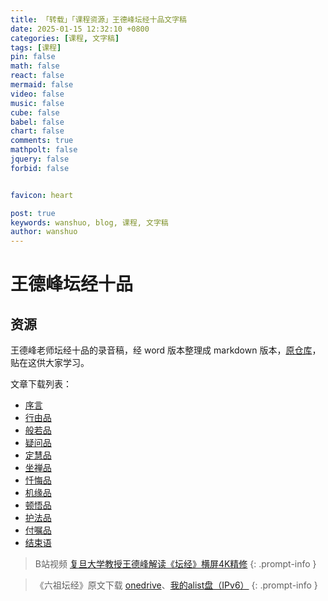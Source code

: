 ```yaml
---
title: 「转载」「课程资源」王德峰坛经十品文字稿
date: 2025-01-15 12:32:10 +0800
categories: [课程, 文字稿]
tags: [课程]
pin: false
math: false
react: false
mermaid: false
video: false
music: false
cube: false
babel: false
chart: false
comments: true
mathpolt: false
jquery: false
forbid: false


favicon: heart

post: true
keywords: wanshuo, blog, 课程, 文字稿
author: wanshuo
---
```


# 王德峰坛经十品

## 资源

王德峰老师坛经十品的录音稿，经 word 版本整理成 markdown 版本，[原仓库](https://github.com/wansho/altar-sutra-wdf?tab=readme-ov-file)，贴在这供大家学习。

文章下载列表：

- [序言](https://file.rainsin.cn/blog/altar-sutra-wdf-main/altar-sutra-wdf-perface.md)
- [行由品](https://file.rainsin.cn/blog/altar-sutra-wdf-main/altar-sutra-wdf-01.md)
- [般若品](https://file.rainsin.cn/blog/altar-sutra-wdf-main/altar-sutra-wdf-02.md)
- [疑问品](https://file.rainsin.cn/blog/altar-sutra-wdf-main/altar-sutra-wdf-03.md)
- [定慧品](https://file.rainsin.cn/blog/altar-sutra-wdf-main/altar-sutra-wdf-04.md)
- [坐禅品](https://file.rainsin.cn/blog/altar-sutra-wdf-main/altar-sutra-wdf-05.md)
- [忏悔品](https://file.rainsin.cn/blog/altar-sutra-wdf-main/altar-sutra-wdf-06.md)
- [机缘品](https://file.rainsin.cn/blog/altar-sutra-wdf-main/altar-sutra-wdf-07.md)
- [顿悟品](https://file.rainsin.cn/blog/altar-sutra-wdf-main/altar-sutra-wdf-08.md)
- [护法品](https://file.rainsin.cn/blog/altar-sutra-wdf-main/altar-sutra-wdf-09.md)
- [付嘱品](https://file.rainsin.cn/blog/altar-sutra-wdf-main/altar-sutra-wdf-10.md)
- [结束语](https://file.rainsin.cn/blog/altar-sutra-wdf-main/altar-sutra-wdf-finish.md)

> B站视频 [复旦大学教授王德峰解读《坛经》横屏4K精修](https://www.bilibili.com/video/BV1uZ4y1D787)
{: .prompt-info }

>《六祖坛经》原文下载 [onedrive](https://1drv.ms/b/s!Aoer2cU5SlOFiPdvSTIHEoTLm2bgZg?e=PKjJFr)、[我的alist盘（IPv6）](https://file.rainsin.cn/blog/altar-sutra-wdf-main/%E5%85%AD%E7%A5%96%E5%9D%9B%E7%BB%8F.pdf)
{: .prompt-info }
